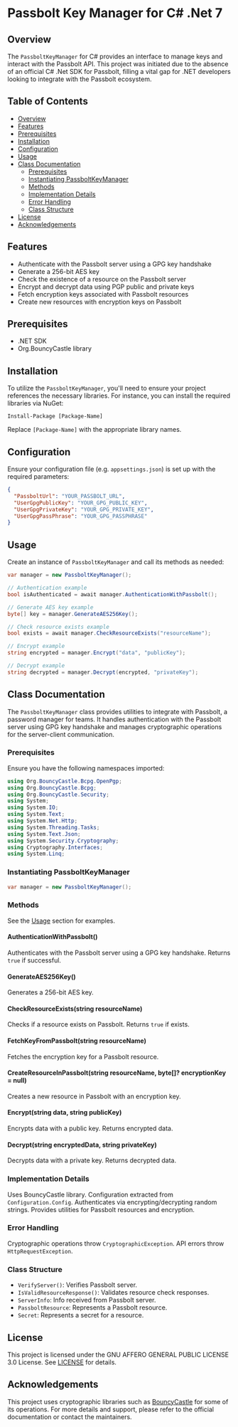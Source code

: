 # Passbolt Key Manager for C# .Net 7

## Overview

The `PassboltKeyManager` for C# provides an interface to manage keys and interact with the Passbolt API. This project was initiated due to the absence of an official C# .Net SDK for Passbolt, filling a vital gap for .NET developers looking to integrate with the Passbolt ecosystem.

## Table of Contents

- [Overview](#overview)
- [Features](#features)  
- [Prerequisites](#prerequisites)
- [Installation](#installation)
- [Configuration](#configuration)
- [Usage](#usage)
- [Class Documentation](#class-documentation)
  - [Prerequisites](#prerequisites-1)
  - [Instantiating PassboltKeyManager](#instantiating-passboltkeymanager)
  - [Methods](#methods)
  - [Implementation Details](#implementation-details)
  - [Error Handling](#error-handling)
  - [Class Structure](#class-structure)
- [License](#license)
- [Acknowledgements](#acknowledgements)

## Features  

- Authenticate with the Passbolt server using a GPG key handshake
- Generate a 256-bit AES key  
- Check the existence of a resource on the Passbolt server
- Encrypt and decrypt data using PGP public and private keys
- Fetch encryption keys associated with Passbolt resources
- Create new resources with encryption keys on Passbolt

## Prerequisites

- .NET SDK
- Org.BouncyCastle library

## Installation

To utilize the `PassboltKeyManager`, you'll need to ensure your project references the necessary libraries. For instance, you can install the required libraries via NuGet:

```
Install-Package [Package-Name]
```

Replace `[Package-Name]` with the appropriate library names.

## Configuration  

Ensure your configuration file (e.g. `appsettings.json`) is set up with the required parameters:

```json
{
  "PassboltUrl": "YOUR_PASSBOLT_URL",
  "UserGpgPublicKey": "YOUR_GPG_PUBLIC_KEY",
  "UserGpgPrivateKey": "YOUR_GPG_PRIVATE_KEY",
  "UserGpgPassPhrase": "YOUR_GPG_PASSPHRASE"
}
```

## Usage

Create an instance of `PassboltKeyManager` and call its methods as needed:

```csharp
var manager = new PassboltKeyManager();

// Authentication example
bool isAuthenticated = await manager.AuthenticationWithPassbolt();

// Generate AES key example
byte[] key = manager.GenerateAES256Key();

// Check resource exists example 
bool exists = await manager.CheckResourceExists("resourceName");

// Encrypt example
string encrypted = manager.Encrypt("data", "publicKey");

// Decrypt example
string decrypted = manager.Decrypt(encrypted, "privateKey");
```

## Class Documentation

The `PassboltKeyManager` class provides utilities to integrate with Passbolt, a password manager for teams. It handles authentication with the Passbolt server using GPG key handshake and manages cryptographic operations for the server-client communication.

### Prerequisites

Ensure you have the following namespaces imported:

```csharp
using Org.BouncyCastle.Bcpg.OpenPgp;
using Org.BouncyCastle.Bcpg;
using Org.BouncyCastle.Security; 
using System;
using System.IO;
using System.Text;
using System.Net.Http;
using System.Threading.Tasks;
using System.Text.Json;
using System.Security.Cryptography;
using Cryptography.Interfaces;
using System.Linq;
```

### Instantiating PassboltKeyManager

```csharp  
var manager = new PassboltKeyManager();
```

### Methods

See the [Usage](#usage) section for examples.

#### AuthenticationWithPassbolt()

Authenticates with the Passbolt server using a GPG key handshake. Returns `true` if successful. 

#### GenerateAES256Key()

Generates a 256-bit AES key.

#### CheckResourceExists(string resourceName)

Checks if a resource exists on Passbolt. Returns `true` if exists.

#### FetchKeyFromPassbolt(string resourceName)

Fetches the encryption key for a Passbolt resource.

#### CreateResourceInPassbolt(string resourceName, byte[]? encryptionKey = null)

Creates a new resource in Passbolt with an encryption key.

#### Encrypt(string data, string publicKey) 

Encrypts data with a public key. Returns encrypted data.

#### Decrypt(string encryptedData, string privateKey)

Decrypts data with a private key. Returns decrypted data.

### Implementation Details

Uses BouncyCastle library. Configuration extracted from `Configuration.Config`. Authenticates via encrypting/decrypting random strings. Provides utilities for Passbolt resources and encryption.

### Error Handling

Cryptographic operations throw `CryptographicException`. API errors throw `HttpRequestException`.

### Class Structure

- `VerifyServer()`: Verifies Passbolt server.
- `IsValidResourceResponse()`: Validates resource check responses. 
- `ServerInfo`: Info received from Passbolt server.
- `PassboltResource`: Represents a Passbolt resource.
- `Secret`: Represents a secret for a resource.

## License

This project is licensed under the GNU AFFERO GENERAL PUBLIC LICENSE 3.0 License. See [LICENSE](LICENSE) for details.

## Acknowledgements

This project uses cryptographic libraries such as [BouncyCastle](https://www.bouncycastle.org/) for some of its operations.
For more details and support, please refer to the official documentation or contact the maintainers.